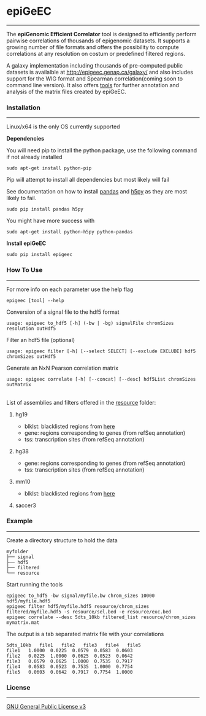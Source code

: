 # epiGeEC
- - - -
The **epiGenomic Efficient Correlator** tool is designed to efficiently perform pairwise correlations of thousands of epigenomic datasets. It supports a growing number of file formats and offers the possibility to compute correlations at any resolution on costum or predefined filtered regions.  
  
A galaxy implementation including thousands of pre-computed public datasets is availalble at http://epigeec.genap.ca/galaxy/ and also includes support for the WIG format and Spearman correlation(coming soon to command line version). It also offers [tools](https://bitbucket.org/labjacquespe/geec_analysis/src/master/) for further annotation and analysis of the matrix files created by epiGeEC.

### Installation
- - - -
Linux/x64 is the only OS currently supported

**Dependencies**

You will need pip to install the python package, use the following command if not already installed

	sudo apt-get install python-pip  
	
Pip will attempt to install all dependencies but most likely will fail

See documentation on how to install [pandas](https://github.com/svaksha/PyData-Workshop-Sprint/wiki/linux-install-pandas) and [h5py](http://docs.h5py.org/en/latest/build.html) as they are most likely to fail.

	sudo pip install pandas h5py

You might have more success with

	sudo apt-get install python-h5py python-pandas

**Install epiGeEC**

	sudo pip install epigeec  


### How To Use
- - - -

For more info on each parameter use the help flag

	epigeec [tool] --help

Conversion of a signal file to the hdf5 format

	usage: epigeec to_hdf5 [-h] (-bw | -bg) signalFile chromSizes resolution outHdf5

Filter an hdf5 file (optional)  

	usage: epigeec filter [-h] [--select SELECT] [--exclude EXCLUDE] hdf5 chromSizes outHdf5

Generate an NxN Pearson correlation matrix  

	usage: epigeec correlate [-h] [--concat] [--desc] hdf5List chromSizes outMatrix 
  
‌‌   
List of assemblies and filters offered in the [resource](epigeec/resource) folder:

1. hg19  
    * blklst: blacklisted regions from [here](https://sites.google.com/site/anshulkundaje/projects/blacklists)  
    * gene: regions corresponding to genes (from refSeq annotation)  
    * tss: transcription sites (from refSeq annotation)  
    
1. hg38    
    * gene: regions corresponding to genes (from refSeq annotation)  
    * tss: transcription sites (from refSeq annotation)  
    
1. mm10   
    * blklst: blacklisted regions from [here](https://sites.google.com/site/anshulkundaje/projects/blacklists)   
    
1. saccer3 
  
  
### Example
- - - -

Create a directory structure to hold the data

	myfolder  
	├── signal  
	├── hdf5  
	├── filtered
	└── resource 

Start running the tools

	epigeec to_hdf5 -bw signal/myfile.bw chrom_sizes 10000 hdf5/myfile.hdf5
	epigeec filter hdf5/myfile.hdf5 resource/chrom_sizes filtered/myfile.hdf5 -s resource/sel.bed -e resource/exc.bed
	epigeec correlate --desc 5dts_10kb filtered_list resource/chrom_sizes mymatrix.mat  

The output is a tab separated matrix file with your correlations

	5dts_10kb	file1	file2	file3	file4	file5  
	file1	1.0000	0.0225	0.0579	0.0583	0.0603  
	file2	0.0225	1.0000	0.0625	0.0523	0.0642  
	file3	0.0579	0.0625	1.0000	0.7535	0.7917  
	file4	0.0583	0.0523	0.7535	1.0000	0.7754  
	file5	0.0603	0.0642	0.7917	0.7754	1.0000  

### License
- - - -
[GNU General Public License v3](LICENSE)
